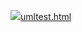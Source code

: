 
![](https://s3.cn-north-1.amazonaws.com.cn/tws-upload/images/1550825227959-fd057f9e-0e01-4396-a3ee-a86f532294ee.png)[umltest.html](https://s3.cn-north-1.amazonaws.com.cn/tws-upload/images/1550825261051-ca3b73b1-c93e-41ff-8d58-e78a86e56782.html)